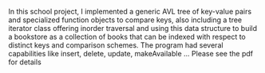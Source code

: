  In this school project, I implemented a generic AVL tree of key-value pairs and specialized function objects to compare keys, also including a tree iterator class offering inorder traversal and using this data structure to build a bookstore as a collection of books that can be indexed with respect to distinct keys and comparison schemes. The program had several capabilities like insert, delete, update, makeAvailable ... Please see the pdf for details
